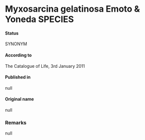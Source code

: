 # Myxosarcina gelatinosa Emoto & Yoneda SPECIES

#### Status
SYNONYM

#### According to
The Catalogue of Life, 3rd January 2011

#### Published in
null

#### Original name
null

### Remarks
null